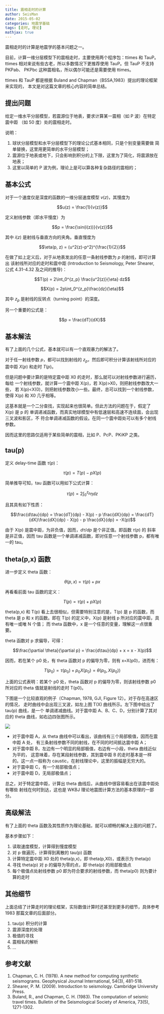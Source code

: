 ```yaml
---
title: 震相走时的计算
author: SeisMan
date: 2015-05-02
categories: 地震学基础
tags: [走时, 理论]
mathjax: true
---
```


震相走时的计算是地震学的基本问题之一。

目前，计算一维分层模型下的震相走时，主要使用两个程序包：ttimes 和 TauP。
ttimes 相对来说有些古老，所以多数情况下更推荐使用 TauP。但 TauP 不支持 PKPab、
PKPbc 这种震相名，所以偶尔可能还是需要使用 ttimes。

ttimes 和 TauP 都是根据 Buland and Chapman（BSSA,1983）提出的理论框架来实现的，
本文是对这篇文章的核心内容的简单总结。

<!--more-->

## 提出问题

给定一维水平分层模型，若震源位于地表，要求计算某一震相（如 P 波）在特定震中距
（如 50 度）处的震相走时。

说明：

1.  球状分层模型和水平分层模型下的理论公式基本相同，只是个别变量需要做
    简单替换，这里用更简单的水平分层模型；
2.  震源位于地表或地下，只会影响到积分的上下限，这里为了简化，将震源放在地表；
3.  这里以简单的 P 波为例，理论上是可以算各种复杂路径的震相的；

## 基本公式

对于一个速度仅是深度的函数的一维分层速度模型 $v(z)$，其慢度为

$$u(z) = \frac{1}{v(z)}$$

定义射线参数（即水平慢度）为

$$p = \frac{\sin(i(z))}{v(z)}$$

其中 $i(z)$ 是射线与垂直方向的夹角。垂直慢度为

$$\eta(p, z) = (u^2(z)-p^2)^{\frac{1}{2}}$$

在做了如上定义后，对于从地表发出的任意一条射线参数为 $p$ 的射线，即可计算出
该射线所对应的走时和震中距 (Introduction to Seismology, Peter Shearer,
公式 4.31-4.32 及之间的推导)：

$$T(p) = 2\int_0^{z_p} \frac{u^2(z)}{\eta} dz$$

$$X(p) = 2p\int_0^{z_p}\frac{dz}{\eta}$$

其中 $z_p$ 是射线的反转点（turning point）的深度。

另一个重要的公式是：

$$p = \frac{dT}{dX}$$

## 基本解法

有了上面的几个公式，基本就可以有一个直观暴力的解法了。

对于任一射线参数 $p$，都可以找到射线的 $z_p$，然后即可积分计算该射线所对应的
震中距 $X(p)$ 和走时 $T(p)$。

但是问题中要计算的是特定震中距 X0 的走时，那么就可以对射线参数进行遍历，每给
一个射线参数，就计算一个震中距 X(p)，若 X(p)>X0，则把射线参数改大一些，
若 X(p)<X(0)，则把射线参数改小一些。最终，总可以找到一个射线参数，使得 X(p) 和 X0 几乎相等。

这基本就是一个二分查找，实现起来也很简单。但此方法的问题在于，假定了 X(p) 是 p 的
单调递减函数，而真实地球模型中有低速层和高速不连续面，会出现三叉波和影区，不
符合单调递减函数的假设。在同一个震中距处可以有多个射线参数。

因而这里的思路仅适用于某些简单的震相，比如 P、PcP、PKiKP 之类。

## tau(p)

定义 delay-time 函数 $\tau(p)$：

$$\tau(p) = T(p) - pX(p)$$

简单推导可知，tau 函数可以用如下公式计算：

$$\tau(p) = 2\int_0^{z_p} \eta dz$$

且其具有如下性质：

$$\frac{d\tau}{dp} = \frac{dT}{dp} - X(p) - p \frac{dX}{dp}
                 = \frac{dT}{dX}\frac{dX}{dp} - X(p) - p \frac{dX}{dp}
                 = -X(p)$$

由于 X(p) 是震中距，为非负值，因而，$d\tau/dp$ 是个非正值。即函数 $\tau(p)$ 的
斜率是非正值，因而 tau 函数是一个单调递减函数，即对任意一个射线参数 p，都有唯一的 tau。

## theta(p,x) 函数

进一步定义 theta 函数：

$$\theta(p,x) = \tau(p) + px$$

再看看前面 tau 函数的定义：

$$T(p) = \tau(p) + pX(p)$$

theta(p,x) 和 T(p) 看上去很相似，但需要特别注意的是，T(p) 是 p 的函数，而 theta 是
p 和 x 的函数。即在 T(p) 的定义中，X(p) 是射线 p 所对应的震中距，具有唯一或唯 N 个值；
而 theta 函数中，x 是一个任意的变量，理解这一点很重要。

theta 函数对 p 求偏导，可得：

$$\frac{\partial \theta}{\partial p} = \frac{d\tau}{dp} + x = x - X(p)$$

因而，若在某个 p0 处，有 theta 函数对 p 的偏导为零，则有 x=X(p0)，进而有：

$$T(p_0) = \tau(p_0) + p_0 X(p_0) = \theta(p_0, X(p_0))$$

上面的公式表明：若某个 p0 处，theta 函数对 p 的偏导为零，则该射线参数 p0 所对应的
theta 值就是射线的走时 T(p0)。

下图是一个比较直观的例子（Chapman, 1978, GJI, Figure 12）。对于存在高速区的情况，
走时曲线中会出现三叉波，如左上图 T(X) 曲线所示。左下图中给出了 tau(p) 曲线，是一个
单调递减曲线。对于震中距 A、B、C、D，分别计算了其对应的 theta 曲线，如右边四张图所示。

![](/images/2015050201.png)

-   对于震中距 A，从 theta 曲线中可以看出，该曲线有三个局部极值，因而在震中距 A 处，
    有三条射线参数不同的射线，在不同的时间抵达震中距 A；
-   对于震中距 B，左边有一个明显的局部极值，右边有一小段，theta 曲线近似为平的，
    这意味着，存在某段射线参数，其到震中距 B 的走时基本是一样的。这一点一般称为
    caustic，在射线理论中，这里的振幅是无穷大的。
-   对于震中距 C，有一个局部极值点；
-   对于震中距 D，无局部极值点；

总之，对于特定震中距，计算出 theta 曲线后，从曲线中很容易看出在该震中距处有哪些
射线在何时到达，这也是 WKBJ 理论地震图计算方法的基本原理的一部分。

## 高级解法

有了上面的 theta 函数及其性质作为理论基础，就可以顺畅的解决上面的问题了。

基本步骤如下：

1.  读取速度模型，计算得到慢度模型
2.  对 p 做遍历，计算得到离散的 tau(p) 函数
3.  计算特定震中距 X0 处的 theta(p,x)，即 theta(p,X0)，或表示为 theta(p)
4.  寻找 theta(p) 对 p 的偏导为零的点，即 theta(p) 的局部极值点
5.  每个极值点处射线参数 p0 即为符合要求的射线参数，而 theta(p0) 则为要计算的走时

## 其他细节

上面总结了计算走时的理论框架，实际数值计算时还甚至到更多的细节，具体参考 1983
那篇文章的后面部分。

1.  tau(p) 积分的计算
2.  震源深度的处理
3.  极值的寻找
4.  震相名的解析
5.  ...

## 参考文献

1.  Chapman, C. H. (1978). A new method for computing synthetic seismograms.
    Geophysical Journal International, 54(3), 481-518.
2.  Shearer, P. M. (2009). Introduction to seismology. Cambridge University Press.
3.  Buland, R., and Chapman, C. H. (1983). The computation of seismic
    travel times. Bulletin of the Seismological Society of America, 73(5), 1271-1302.
